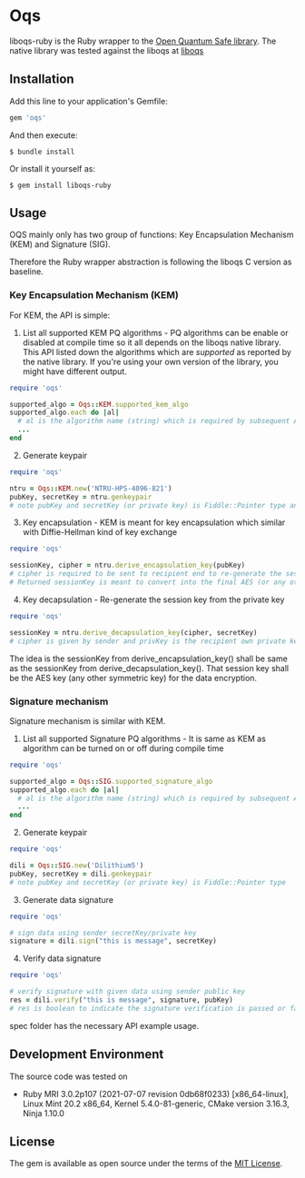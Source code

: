 # Oqs

liboqs-ruby is the Ruby wrapper to the [Open Quantum Safe library](https://openquantumsafe.org). The native library was tested against the liboqs at [liboqs](https://github.com/open-quantum-safe/liboqs)


## Installation

Add this line to your application's Gemfile:

```ruby
gem 'oqs'
```

And then execute:

    $ bundle install

Or install it yourself as:

    $ gem install liboqs-ruby

## Usage

OQS mainly only has two group of functions: Key Encapsulation Mechanism (KEM) and Signature (SIG). 

Therefore the Ruby wrapper abstraction is following the liboqs C version as baseline. 

### Key Encapsulation Mechanism (KEM)

For KEM, the API is simple:

1. List all supported KEM PQ algorithms - PQ algorithms can be enable or disabled at compile time so it all depends on the liboqs native library. This API listed down the algorithms which are *supported* as reported by the native library. If you're using your own version of the library, you might have different output. 
```ruby
require 'oqs'

supported_algo = Oqs::KEM.supported_kem_algo
supported_algo.each do |al|
  # al is the algorithm name (string) which is required by subsequent API
  ...
end
```

2. Generate keypair
```ruby
require 'oqs'

ntru = Oqs::KEM.new('NTRU-HPS-4096-821')
pubKey, secretKey = ntru.genkeypair
# note pubKey and secretKey (or private key) is Fiddle::Pointer type and is required to be used by the C API in the subsequent phase
```

3. Key encapsulation - KEM is meant for key encapsulation which similar with Diffie-Hellman kind of key exchange
```ruby
require 'oqs'

sessionKey, cipher = ntru.derive_encapsulation_key(pubKey)
# cipher is required to be sent to recipient end to re-generate the sessionKey at recipient end.
# Returned sessionKey is meant to convert into the final AES (or any other symmetric key) for the actual data encryption
```

4. Key decapsulation - Re-generate the session key from the private key
```ruby
require 'oqs'

sessionKey = ntru.derive_decapsulation_key(cipher, secretKey)
# cipher is given by sender and privKey is the recipient own private key
```

The idea is the sessionKey from derive\_encapsulation\_key() shall be same as the sessionKey from derive\_decapsulation\_key(). That session key shall be the AES key (any other symmetric key) for the data encryption.


### Signature mechanism

Signature mechanism is similar with KEM.

1. List all supported Signature PQ algorithms - It is same as KEM as algorithm can be turned on or off during compile time 
```ruby
require 'oqs'

supported_algo = Oqs::SIG.supported_signature_algo
supported_algo.each do |al|
  # al is the algorithm name (string) which is required by subsequent API
  ...
end
```

2. Generate keypair
```ruby
require 'oqs'

dili = Oqs::SIG.new('Dilithium5')
pubKey, secretKey = dili.genkeypair
# note pubKey and secretKey (or private key) is Fiddle::Pointer type 
```

3. Generate data signature 
```ruby
require 'oqs'

# sign data using sender secretKey/private key
signature = dili.sign("this is message", secretKey)
```

4. Verify data signature
```ruby
require 'oqs'

# verify signature with given data using sender public key
res = dili.verify("this is message", signature, pubKey)
# res is boolean to indicate the signature verification is passed or failed
```

spec folder has the necessary API example usage.

## Development Environment

The source code was tested on 
* Ruby MRI 3.0.2p107 (2021-07-07 revision 0db68f0233) [x86\_64-linux], Linux Mint 20.2 x86\_64, Kernel 5.4.0-81-generic, CMake version 3.16.3, Ninja 1.10.0

## License

The gem is available as open source under the terms of the [MIT License](https://opensource.org/licenses/MIT).

